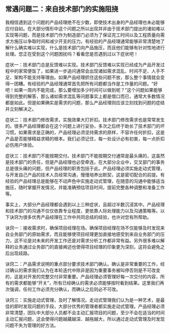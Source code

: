 ## 常遇问题二：来自技术部门的实施阻挠

我相信遇到这个问题的产品经理绝不在少数，即使技术出身的产品经理也未必能够应付自如。在大部分情形中这个问题之所以出现并非由于技术部门提出的诸如难以实现等问题，而是技术部门作为制造部门必须为了保证完工时间以及工程质量向需求方施压以争取时间和减少开支的压力。有经验的产品经理通常能够非常清楚地了解什么确实难以实现，什么是技术部门向产品施压，而且他们能够有针对性地进行处理。您正在受到这个问题困扰吗？看看您是否遇到过以下症状吧！

症状一：技术部门总是反馈难以实现。技术部门反馈难以实现已经成为产品开发过程中的家常便饭了，如果进一步追问通常会出现诸如需求混乱、时间不足、人手不足、架构不能支持等理由。如果产品经理抓住这些问题不放，那么整个事情就会变得一团糟。有经验的产品经理通常首先把所有问题都当作是工作量的问题。“好吧！如果一周内不能完成，那么要增加多少时间可以做到呢？”这个问题如果能够得到完整的解答，那么诸如需求混乱等问题事实上都是借口而已，通常大多数情况都是如此。但是如果确实是需求的问题，那么产品经理则应该立刻找到问题的症结并立刻解决之。

症状二：技术部门修改需求，实施效果大打折扣。技术部门修改需求也是常常发生的。很多产品经理都会在这个问题上进行妥协，多次之后终于助长了技术部门的坏习惯。如果需求是正确的，产品经理必须坚持需求的原样，不容许任何折扣，这是产品是否能够精益求精的根本。我们必须记住，每一处设计必有初衷，每一点折扣必伤用户体验。

症状三：技术部门不能按期交付。技术部门不能按期交付通常是最头痛的，这虽然是技术部门的责任，但是产品经理也必受牵连。在大部分企业中，交叉部门的事务总是很头痛的问题，但产品经理的职责包括于此。产品经理必须实施走动式管理，与开发自己产品的技术人员经常沟通，慢慢培养出默契，这是密切配合的前提。有经验的产品经理总是能够在不动声色中实施走动式管理，在随意的沟通中能够适当施压，随时掌握开发情况，并能准确预估项目时间，提前完整各种调整和准备工作等。

事实上，大部分产品经理都会遇到以上三种症状，且超过半数沉浸其中。产品经理和技术部门的沟通不仅仅依靠专业程度，更依靠人际处理能力以及沟通策略等。以下诀窍为很多优秀产品经理在工作中共同总结的经验，也许对您有所帮助。

诀窍一：接收需求时，确保项目经理在场。确保项目经理在场不仅能够及时发现来自业务部门的原始需求，而且能够使项目经理更加直接地感受到来自业务部门的压力，这不论是对未来的开发工作还是对需求分析工作都非常有益。另外很多难以解释的业务通过业务部门的直接阐述也使得项目经理的印象更为深刻，这将会避免之后出现歧路。

诀窍二：产品需求说明的重点部分要求技术部门确认。确认是非常重要的工作，经过确认的需求我们认为在本轮迭代中除非是因为重要事务被叫停否则是不可改变的，这是对开发的完整交付非常重要。产品经理必须管理好每一次交付的内容，所有的需求都能够“开关”，所有已经确认的需求必须能够按时看到结果。这里我们再次强调，任何工作必须充分确认，而确认之后则必不可改。

诀窍三：实施走动式管理，及时了解情况。走动式管理我们认为是一种艺术，是最佳的即时发现问题的手段，大部分优秀的管理者都实施走动式管理。产品经理必须非常清楚，团队中大部分人员都不会主动汇报项目的问题，至少不会在适当的时间主动汇报问题，这会使得问题越藏越深、越拖越大，所以通过走动式管理及时发现问题不失为管理的好方法。
